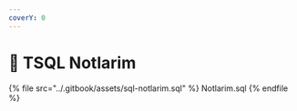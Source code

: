 ```yaml
---
coverY: 0
---
```


# 📂 TSQL Notlarim

{% file src="../.gitbook/assets/sql-notlarim.sql" %}
Notlarim.sql
{% endfile %}

